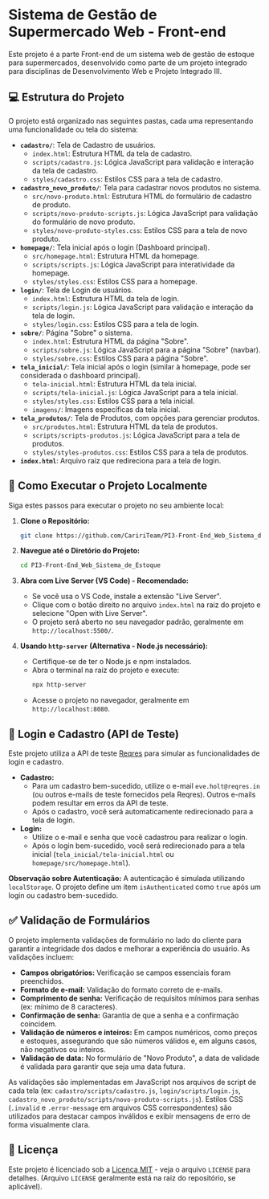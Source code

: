 # Sistema de Gestão de Supermercado Web - Front-end

Este projeto é a parte Front-end de um sistema web de gestão de estoque para supermercados, desenvolvido como parte de um projeto integrado para disciplinas de Desenvolvimento Web e Projeto Integrado III.

## 💻 Estrutura do Projeto

O projeto está organizado nas seguintes pastas, cada uma representando uma funcionalidade ou tela do sistema:

-   **`cadastro/`**: Tela de Cadastro de usuários.
    -   `index.html`: Estrutura HTML da tela de cadastro.
    -   `scripts/cadastro.js`: Lógica JavaScript para validação e interação da tela de cadastro.
    -   `styles/cadastro.css`: Estilos CSS para a tela de cadastro.
-   **`cadastro_novo_produto/`**: Tela para cadastrar novos produtos no sistema.
    -   `src/novo-produto.html`: Estrutura HTML do formulário de cadastro de produto.
    -   `scripts/novo-produto-scripts.js`: Lógica JavaScript para validação do formulário de novo produto.
    -   `styles/novo-produto-styles.css`: Estilos CSS para a tela de novo produto.
-   **`homepage/`**: Tela inicial após o login (Dashboard principal).
    -   `src/homepage.html`: Estrutura HTML da homepage.
    -   `scripts/scripts.js`: Lógica JavaScript para interatividade da homepage.
    -   `styles/styles.css`: Estilos CSS para a homepage.
-   **`login/`**: Tela de Login de usuários.
    -   `index.html`: Estrutura HTML da tela de login.
    -   `scripts/login.js`: Lógica JavaScript para validação e interação da tela de login.
    -   `styles/login.css`: Estilos CSS para a tela de login.
-   **`sobre/`**: Página "Sobre" o sistema.
    -   `index.html`: Estrutura HTML da página "Sobre".
    -   `scripts/sobre.js`: Lógica JavaScript para a página "Sobre" (navbar).
    -   `styles/sobre.css`: Estilos CSS para a página "Sobre".
-   **`tela_inicial/`**: Tela inicial após o login (similar à homepage, pode ser considerada o dashboard principal).
    -   `tela-inicial.html`: Estrutura HTML da tela inicial.
    -   `scripts/tela-inicial.js`: Lógica JavaScript para a tela inicial.
    -   `styles/styles.css`: Estilos CSS para a tela inicial.
    -   `imagens/`: Imagens específicas da tela inicial.
-   **`tela_produtos/`**: Tela de Produtos, com opções para gerenciar produtos.
    -   `src/produtos.html`: Estrutura HTML da tela de produtos.
    -   `scripts/scripts-produtos.js`: Lógica JavaScript para a tela de produtos.
    -   `styles/styles-produtos.css`: Estilos CSS para a tela de produtos.
-   **`index.html`**: Arquivo raiz que redireciona para a tela de login.

## 🚀 Como Executar o Projeto Localmente

Siga estes passos para executar o projeto no seu ambiente local:

1.  **Clone o Repositório:**
    ```bash
    git clone https://github.com/CaririTeam/PI3-Front-End_Web_Sistema_de_Estoque
    ```

2.  **Navegue até o Diretório do Projeto:**
    ```bash
    cd PI3-Front-End_Web_Sistema_de_Estoque
    ```

3.  **Abra com Live Server (VS Code) - Recomendado:**
    *   Se você usa o VS Code, instale a extensão "Live Server".
    *   Clique com o botão direito no arquivo `index.html` na raiz do projeto e selecione "Open with Live Server".
    *   O projeto será aberto no seu navegador padrão, geralmente em `http://localhost:5500/`.

4.  **Usando `http-server` (Alternativa - Node.js necessário):**
    *   Certifique-se de ter o Node.js e npm instalados.
    *   Abra o terminal na raiz do projeto e execute:
        ```bash
        npx http-server
        ```
    *   Acesse o projeto no navegador, geralmente em `http://localhost:8080`.

## 🔑 Login e Cadastro (API de Teste)

Este projeto utiliza a API de teste [Reqres](https://reqres.in/) para simular as funcionalidades de login e cadastro.

*   **Cadastro:**
    *   Para um cadastro bem-sucedido, utilize o e-mail `eve.holt@reqres.in` (ou outros e-mails de teste fornecidos pela Reqres). Outros e-mails podem resultar em erros da API de teste.
    *   Após o cadastro, você será automaticamente redirecionado para a tela de login.
*   **Login:**
    *   Utilize o e-mail e senha que você cadastrou para realizar o login.
    *   Após o login bem-sucedido, você será redirecionado para a tela inicial (`tela_inicial/tela-inicial.html` ou `homepage/src/homepage.html`).

**Observação sobre Autenticação:** A autenticação é simulada utilizando `localStorage`. O projeto define um item `isAuthenticated` como `true` após um login ou cadastro bem-sucedido.

## ✅ Validação de Formulários

O projeto implementa validações de formulário no lado do cliente para garantir a integridade dos dados e melhorar a experiência do usuário. As validações incluem:

*   **Campos obrigatórios:** Verificação se campos essenciais foram preenchidos.
*   **Formato de e-mail:** Validação do formato correto de e-mails.
*   **Comprimento de senha:** Verificação de requisitos mínimos para senhas (ex: mínimo de 8 caracteres).
*   **Confirmação de senha:** Garantia de que a senha e a confirmação coincidem.
*   **Validação de números e inteiros:**  Em campos numéricos, como preços e estoques, assegurando que são números válidos e, em alguns casos, não negativos ou inteiros.
*   **Validação de data:** No formulário de "Novo Produto", a data de validade é validada para garantir que seja uma data futura.

As validações são implementadas em JavaScript nos arquivos de script de cada tela (ex: `cadastro/scripts/cadastro.js`, `login/scripts/login.js`, `cadastro_novo_produto/scripts/novo-produto-scripts.js`).  Estilos CSS (`.invalid` e `.error-message` em arquivos CSS correspondentes) são utilizados para destacar campos inválidos e exibir mensagens de erro de forma visualmente clara.

## 📄 Licença

Este projeto é licenciado sob a [Licença MIT](LICENSE) - veja o arquivo `LICENSE` para detalhes. (Arquivo `LICENSE` geralmente está na raiz do repositório, se aplicável).
